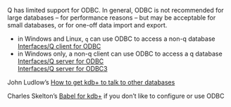 Q has limited support for ODBC. In general, ODBC is not recommended for large databases – for performance reasons – but may be acceptable for small databases, or for one-off data import and export.

- in Windows and Linux, `q` can use ODBC to access a non-q database  
<i class="fa fa-hand-o-right"></i> [Interfaces/Q client for ODBC](/interfaces/q-client-for-odbc)
- in Windows only, a non-q client can use ODBC to access a q database  
<i class="fa fa-hand-o-right"></i> [Interfaces/Q server for ODBC](/interfaces/q-server-for-odbc)  
<i class="fa fa-hand-o-right"></i> [Interfaces/Q server for ODBC3 ](/interfaces/q-server-for-odbc3)

<i class="fa fa-hand-o-right"></i> John Ludlow’s <i class="fa fa-github"></i> [How to get kdb+ to talk to other databases <i class="fa fa-file-pdf-o"></i>](https://github.com/kxcontrib/jludlow/blob/master/docs/odbc.pdf)

<i class="fa fa-hand-o-right"></i> Charles Skelton’s [Babel for kdb+](/interfaces/q-client-for-jdbc) if you don’t like to configure or use ODBC

